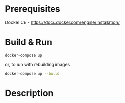 # Prerequisites

Docker CE - https://docs.docker.com/engine/installation/ 

# Build & Run

```sh
docker-compose up
```

or, to run with rebuilding images

```sh
docker-compose up --build
```

# Description

